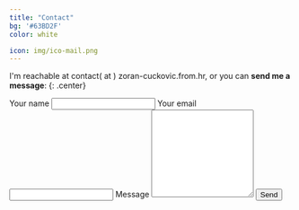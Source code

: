 ```yaml
---
title: "Contact"
bg: '#63BD2F'
color: white

icon: img/ico-mail.png
---
```


I'm reachable at contact( at ) zoran-cuckovic.from.hr, or you can **send me a message**:
{: .center}

<form action="https://formspree.io/f/xgepzldl" method="POST">
	<label for="form-name">Your name</label>
    <input type="text" name="name" id="form-name">
	<label for="replyto">Your email</label>
    <input type="email" name="_replyto" id="replyto">	
	<label for="form-message">Message</label>
   <textarea rows="10" name="body" id="form-message"></textarea>
   <input type="submit" value="Send">
</form> 




<!-- not used  {: style="margin-top:100px;"}  -->




